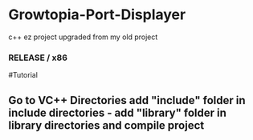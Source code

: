 # Growtopia-Port-Displayer
c++ ez project upgraded from my old project
### RELEASE / x86

#Tutorial
## Go to VC++ Directories add "include" folder in include directories - add "library" folder in library directories and compile project
